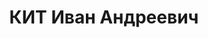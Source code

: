 ---
title: КИТ Иван Андреевич
description: '1906 р.н., с. Сміле Чернігівської обл., прож. м. Вінниця, українець,
  із селян, освіта вища, завідувач сектором кадрів наросвіти.

  Арешт. 12.07.1937 р. Звинувач. за ст. 54-2, 11 КК УРСР. За вироком Верховного суду
  СРСР від 25.10.1937 р. розстріляний 26.10.1937 р.

  Реабіл. 16.08.1993 р.'
---